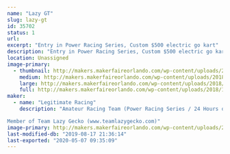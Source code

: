 ```yaml
---
name: "Lazy GT"
slug: lazy-gt
id: 35702
status: 1
url: 
excerpt: "Entry in Power Racing Series, Custom $500 electric go kart"
description: "Entry in Power Racing Series, Custom $500 electric go kart. Part of Team Lazy Gecko"
location: Unassigned
image-primary:
  - thumbnail: http://makers.makerfaireorlando.com/wp-content/uploads/2018/10/IMG_8977-1-150x150.jpg
    medium: http://makers.makerfaireorlando.com/wp-content/uploads/2018/10/IMG_8977-1-300x225.jpg
    large: http://makers.makerfaireorlando.com/wp-content/uploads/2018/10/IMG_8977-1-1024x768.jpg
    full: http://makers.makerfaireorlando.com/wp-content/uploads/2018/10/IMG_8977-1.jpg
maker:
  - name: "Legitimate Racing"
    description: "Amateur Racing Team (Power Racing Series / 24 Hours of Lemons)

Member of Team Lazy Gecko (www.teamlazygecko.com)"
image-primary: http://makers.makerfaireorlando.com/wp-content/uploads/2018/10/Legit-Banner.jpg
last-modified-db: "2019-08-17 21:36:14"
last-exported: "2020-05-07 09:35:09"
---
```

